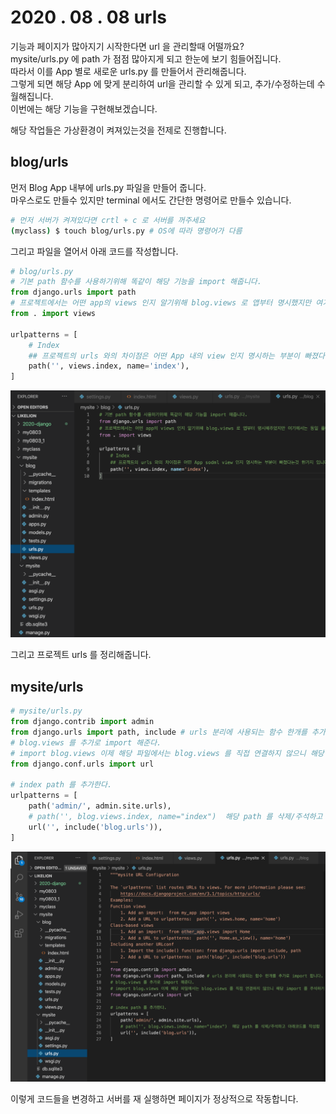 2020 . 08 . 08 urls
=

기능과 페이지가 많아지기 시작한다면 url 을 관리할때 어떨까요?  
mysite/urls.py 에 path 가 점점 많아지게 되고 한눈에 보기 힘들어집니다.  
따라서 이를 App 별로 새로운 urls.py 를 만들어서 관리해줍니다.  
그렇게 되면 해당 App 에 맞게 분리하여 url을 관리할 수 있게 되고, 추가/수정하는데 수월해집니다.  
이번에는 해당 기능을 구현해보겠습니다. 

해당 작업들은 가상환경이 켜져있는것을 전제로 진행합니다.  

## blog/urls
먼저 Blog App 내부에 urls.py 파일을 만들어 줍니다.  
마우스로도 만들수 있지만 terminal 에서도 간단한 명령어로 만들수 있습니다. 
``` bash
# 먼저 서버가 켜져있다면 crtl + c 로 서버를 꺼주세요
(myclass) $ touch blog/urls.py # OS에 따라 명령어가 다름
```
그리고 파일을 열어서 아래 코드를 작성합니다. 
``` python
# blog/urls.py
# 기본 path 함수를 사용하기위해 똑같이 해당 기능을 import 해줍니다. 
from django.urls import path
# 프로젝트에서는 어떤 app의 views 인지 알기위해 blog.views 로 앱부터 명시했지만 여기에서는 동일 폴더내에 있는 views 라는것을 명시하기위해 form .(현재폴더) import views 로 사용했습니다. 
from . import views

urlpatterns = [
	# Index
    ## 프로젝트의 urls 와의 차이점은 어떤 App 내의 view 인지 명시하는 부분이 빠졌다는것 한가지 입니다. 
    path('', views.index, name='index'),
]
```
![urls](image/0808/07.png)

그리고 프로젝트 urls 를 정리해줍니다. 

## mysite/urls
``` python
# mysite/urls.py
from django.contrib import admin
from django.urls import path, include # urls 분리에 사용되는 함수 한개를 추가로 import 합니다. 
# blog.views 를 추가로 import 해준다. 
# import blog.views 이제 해당 파일에서는 blog.views 를 직접 연결하지 않으니 해당 import 를 주석하거나 삭제합니다. 
from django.conf.urls import url

# index path 를 추가한다. 
urlpatterns = [
    path('admin/', admin.site.urls),
    # path('', blog.views.index, name="index")  해당 path 를 삭제/주석하고 아래코드를 작성함
    url('', include('blog.urls')),
]
```
![mysite-urls](image/0808/08.png)

이렇게 코드들을 변경하고 서버를 재 실행하면 페이지가 정상적으로 작동합니다.  

